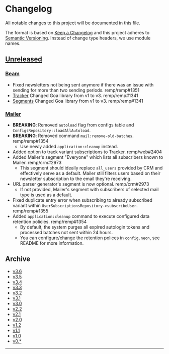 # Changelog

All notable changes to this project will be documented in this file.

The format is based on [Keep a Changelog](http://keepachangelog.com/) and this project adheres to [Semantic Versioning](http://semver.org/). Instead of change type headers, we use module names.

## [Unreleased]

### [Beam]

- Fixed newsletters not being sent anymore if there was an issue with sending for more than two sending periods. remp/remp#1351
- [Tracker] Changed Goa library from v1 to v3. remp/remp#1341
- [Segments] Changed Goa library from v1 to v3. remp/remp#1341

### [Mailer]

- **BREAKING**: Removed `autoload` flag from configs table and `ConfigsRepository::loadAllAutoload`.
- **BREAKING**: Removed command `mail:remove-old-batches`. remp/remp#1354
  - Use newly added `application:cleanup` instead.
- Added option to track variant subscriptions to Tracker. remp/web#2404
- Added Mailer's segment "Everyone" which lists all subscribers known to Mailer. remp/crm#2973
  - This segment should ideally replace `all_users` provided by CRM and effectively serve as a default. Mailer still filters users based on their newsletter subscription to the email they're receiving.
- URL parser generator's segment is now optional. remp/crm#2973
  - If not provided, Mailer's segment with subscribers of selected mail type is used as a default.
- Fixed duplicate entry error when subscribing to already subscribed variant within `UserSubscriptionsRepository->subscribeUser`. remp/remp#1355
- Added `application:cleanup` command to execute configured data retention policies. remp/remp#1354
  - By default, the system purges all expired autologin tokens and processed batches not sent within 24 hours.
  - You can configure/change the retention polices in `config.neon`, see README for more information.

## Archive

- [v3.6](./changelogs/CHANGELOG-v3.6.md)
- [v3.5](./changelogs/CHANGELOG-v3.5.md)
- [v3.4](./changelogs/CHANGELOG-v3.4.md)
- [v3.3](./changelogs/CHANGELOG-v3.3.md)
- [v3.2](./changelogs/CHANGELOG-v3.2.md)
- [v3.1](./changelogs/CHANGELOG-v3.1.md)
- [v3.0](./changelogs/CHANGELOG-v3.0.md)
- [v2.2](./changelogs/CHANGELOG-v2.2.md)
- [v2.1](./changelogs/CHANGELOG-v2.1.md)
- [v2.0](./changelogs/CHANGELOG-v2.0.md)
- [v1.2](./changelogs/CHANGELOG-v1.2.md)
- [v1.1](./changelogs/CHANGELOG-v1.1.md)
- [v1.0](./changelogs/CHANGELOG-v1.0.md)
- [v0.*](./changelogs/CHANGELOG-v0.md)

---

[Beam]: https://github.com/remp2020/remp/tree/master/Beam
[Campaign]: https://github.com/remp2020/remp/tree/master/Campaign
[Mailer]: https://github.com/remp2020/remp/tree/master/Mailer
[Sso]: https://github.com/remp2020/remp/tree/master/Sso
[Segments]: https://github.com/remp2020/remp/tree/master/Beam/go/cmd/segments
[Tracker]: https://github.com/remp2020/remp/tree/master/Beam/go/cmd/tracker

[Unreleased]: https://github.com/remp2020/remp/compare/3.2.0...master
